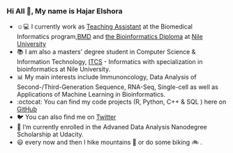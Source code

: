### Hi All 👋, My name is Hajar Elshora

- :relaxed:💻 I currently work as [Teaching Assistant](https://www.nu.edu.eg/instructor.php?i=265&t=members) at the Biomedical Informatics program,[BMD](https://www.nu.edu.eg/program/description/biomedical-informatics/) and [the Bioinformatics Diploma](http://bioinfo.nu.edu.eg/) at [Nile University](https://nu.edu.eg/)
- 📚 I am also a masters' degree student in Computer Science & Information Technology, [ITCS](https://nu.edu.eg/information_technology_computer_science_postgraduate/) - Informatics with specialization in bioinformatics at Nile University.
- 📊 My main interests include Immunoncology, Data Analysis of Second-/Third-Generation Sequence, RNA-Seq, Single-cell as well as Applications of Machine Learning in Bioinformatics. 
- :octocat: You can find my code projects (R, Python, C++ & SQL ) here on [GitHub](https://github.com/hagarelsayed?tab=repositories)
- 🐦 You can also find me on [Twitter](https://twitter.com/Hajar_et_al)
- 🌱 I’m currently enrolled in the Advaned Data Analysis Nanodegree Scholarship at Udacity. 
- :smiley: every now and then I hike mountains :mount_fuji: or do some biking :bike: . 
